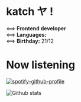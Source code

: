 # katch ヤ !

<==> **Frontend developer** <br/>
<==> **Languages:** <br/>
<==> **Birthday:** 21/12

# Now listening
[![spotify-github-profile](https://spotify-github-profile.vercel.app/api/view?uid=2j0jizxaog8nwl0nwh2d5tcrx&cover_image=false&theme=novatorem&bar_color=53b14f&bar_color_cover=false)](https://github.com/kittinan/spotify-github-profile)


![Github stats](https://github-readme-stats.vercel.app/api?username=ka-chng&show_icons=true&theme=dracula) 

